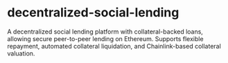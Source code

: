 # decentralized-social-lending
A decentralized social lending platform with collateral-backed loans, allowing secure peer-to-peer lending on Ethereum. Supports flexible repayment, automated collateral liquidation, and Chainlink-based collateral valuation.
